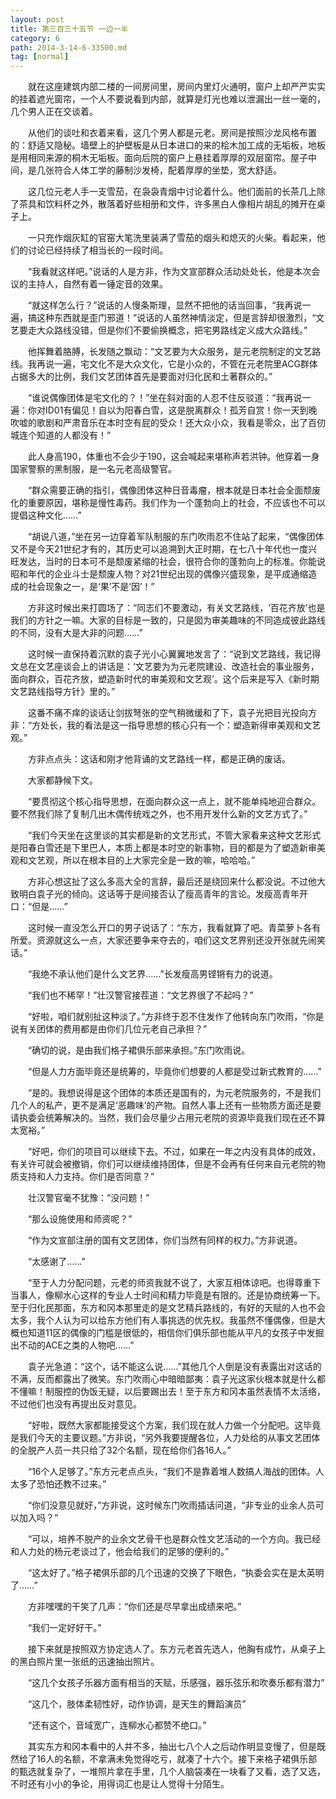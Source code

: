 ```yaml
---
layout: post
title: 第三百三十五节 一边一半
category: 6
path: 2014-3-14-6-33500.md
tag: [normal]
---
```


　　就在这座建筑内部二楼的一间房间里，房间内里灯火通明，窗户上却严严实实的挂着遮光窗帘，一个人不要说看到内部，就算是灯光也难以泄漏出一丝一毫的，几个男人正在交谈着。

　　从他们的谈吐和衣着来看，这几个男人都是元老。房间是按照沙龙风格布置的：舒适又隐秘。墙壁上的护壁板是从日本进口的来的桧木加工成的无垢板，地板是用相同来源的桐木无垢板。面向后院的窗户上悬挂着厚厚的双层窗帘。屋子中间，是几张符合人体工学的藤制沙发椅，配着厚厚的坐垫，宽大舒适。

　　这几位元老人手一支雪茄，在袅袅青烟中讨论着什么。他们面前的长茶几上除了茶具和饮料杯之外，散落着好些相册和文件，许多黑白人像相片胡乱的摊开在桌子上。

　　一只充作烟灰缸的官窑大笔洗里装满了雪茄的烟头和熄灭的火柴。看起来，他们的讨论已经持续了相当长的一段时间。

　　“我看就这样吧。”说话的人是方非，作为文宣部群众活动处处长，他是本次会议的主持人，自然有着一锤定音的效果。

　　“就这样怎么行？”说话的人慢条斯理，显然不把他的话当回事，“我再说一遍，搞这种东西就是歪门邪道！”说话的人虽然神情淡定，但是言辞却很激烈，“文艺要走大众路线没错，但是你们不要偷换概念，把宅男路线定义成大众路线。”

　　他挥舞着胳膊，长发随之飘动：“文艺要为大众服务，是元老院制定的文艺路线。我再说一遍，宅文化不是大众文化，它是小众的，不管在元老院里ACG群体占据多大的比例，我们文艺团体首先是要面对归化民和土著群众的。”

　　“谁说偶像团体是宅文化的？！”坐在斜对面的人忍不住反驳道：“我再说一遍：你对ID01有偏见！自以为阳春白雪，这是脱离群众！孤芳自赏！你一天到晚吹嘘的歌剧和严肃音乐在本时空有屁的受众！还大众小众，我看是零众，出了百仞城连个知道的人都没有！”

　　此人身高190，体重也不会少于190，这会喊起来堪称声若洪钟。他穿着一身国家警察的黑制服，是一名元老高级警官。

　　“群众需要正确的指引，偶像团体这种日音毒瘤，根本就是日本社会全面颓废化的重要原因，堪称是慢性毒药。我们作为一个蓬勃向上的社会，不应该也不可以提倡这种文化……”

　　“胡说八道，”坐在另一边穿着军队制服的东门吹雨忍不住站了起来，“偶像团体又不是今天21世纪才有的，其历史可以追溯到大正时期，在七八十年代也一度兴旺发达，当时的日本可不是颓废紧缩的社会，很符合你的蓬勃向上的标准。你能说昭和年代的企业斗士是颓废人物？对21世纪出现的偶像兴盛现象，是平成通缩造成的社会现象之一，是‘果’不是‘因’！”

　　方非这时候出来打圆场了：“同志们不要激动，有关文艺路线，‘百花齐放’也是我们的方针之一嘛。大家的目标是一致的，只是囡为审美趣味的不同造成彼此路线的不同，没有大是大非的问题……”

　　这时候一直保持着沉默的袁子光小心翼翼地发言了：“说到文艺路线，我记得文总在文艺座谈会上的讲话是：‘文艺要为为元老院建设、改造社会的事业服务，面向群众，百花齐放，塑造新时代的审美观和文艺观’。这个后来是写入《新时期文艺路线指导方针》里的。”

　　这番不痛不痒的谈话让剑拔弩张的空气稍微缓和了下，袁子光把目光投向方非：“方处长，我的看法是这一指导思想的核心只有一个：塑造新得审美观和文艺观。”

　　方非点点头：这话和刚才他背诵的文艺路线一样，都是正确的废话。

　　大家都静候下文。

　　“要贯彻这个核心指导思想，在面向群众这一点上，就不能单纯地迎合群众。要不然我们除了复制几出木偶传统戏之外，也不用开发什么新的文艺方式了。”

　　“我们今天坐在这里谈的其实都是新的文艺形式，不管大家看来这种文艺形式是阳春白雪还是下里巴人，本质上都是本时空的新事物，目的都是为了塑造新审美观和文艺观，所以在根本目的上大家完全是一致的嘛，哈哈哈。”

　　方非心想这扯了这么多高大全的言辞，最后还是绕回来什么都没说。不过他大致明白袁子光的倾向。这话等于是间接否认了瘦高青年的言论。发瘦高青年开口：“但是……”

　　这时候一直没怎么开口的男子说话了：“东方，我看就算了吧。青菜萝卜各有所爱。资源就这么一点，大家还要争来夺去的，咱们这文艺界别还没开张就先闹笑话。”

　　“我绝不承认他们是什么文艺界……”长发瘦高男铿锵有力的说道。

　　“我们也不稀罕！”壮汉警官接茬道：“文艺界很了不起吗？”

　　“好啦，咱们就别扯这种淡了。”方非终于忍不住发作了他转向东门吹雨，“你是说有关团体的费用都是由你们几位元老自己承担？”

　　“确切的说，是由我们格子裙俱乐部来承担。”东门吹雨说。

　　“但是人力方面毕竟还是统筹的，毕竟你们想要的人都是受过新式教育的……”

　　“是的。我想说得是这个团体的本质还是国有的，为元老院服务的，不是我们几个人的私产，更不是满足‘恶趣味’的产物。自然人事上还有一些物质方面还是要请执委会统筹解决的。当然，我们会尽量少占用元老院的资源毕竟我们现在还不算太宽裕。”

　　“好吧，你们的项目可以继续下去。不过，如果在一年之内没有具体的成效，有关许可就会被撤销，你们可以继续维持团体，但是不会再有任何来自元老院的物质支持和人力支持。你们是否同意？”

　　壮汉警官毫不犹豫：“没问题！”

　　“那么设施使用和师资呢？”

　　“作为文宣部注册的国有文艺团体，你们当然有同样的权力。”方非说道。

　　“太感谢了……”

　　“至于人力分配问题，元老的师资我就不说了，大家互相体谅吧。也得尊重下当事人，像柳水心这样的专业人士时间和精力毕竟是有限的。还是协商统筹一下。至于归化民那面，东方和冈本那里走的是文艺精兵路线的，有好的天赋的人也不会太多，我个人认为可以给东方他们有人事挑选的优先权。我虽然不懂偶像，但是大概也知道11区的偶像的门槛是很低的，相信你们俱乐部也能从平凡的女孩子中发掘出不动的ACE之类的人物吧……”

　　袁子光急道：“这个，话不能这么说……”其他几个人倒是没有表露出对这话的不满，反而都露出了微笑。东门吹雨心中暗暗鄙夷：袁子光这家伙根本就是什么都不懂嘛！制服控的伪饭无疑，以后要踢出去！至于东方和冈本虽然表情不太活络，不过他们也没有再提出反对意见。

　　“好啦，既然大家都能接受这个方案，我们现在就人力做一个分配吧。这毕竟是我们今天的主要议题。”方非说，“另外我要提醒各位，人力处给的从事文艺团体的全脱产人员一共只给了32个名额，现在给你们各16人。”

　　“16个人足够了。”东方元老点点头，“我们不是靠着堆人数搞人海战的团体。人太多了恐怕还教不过来。”

　　“你们没意见就好，”方非说，这时候东门吹雨插话问道，“非专业的业余人员可以加入吗？”

　　“可以，培养不脱产的业余文艺骨干也是群众性文艺活动的一个方向。我已经和人力处的杨元老谈过了，他会给我们的足够的便利的。”

　　“这太好了。”格子裙俱乐部的几个迅速的交换了下眼色，“执委会实在是太英明了……”

　　方非嘿嘿的干笑了几声：“你们还是尽早拿出成绩来吧。”

　　“我们一定好好干。”

　　接下来就是按照双方协定选人了。东方元老首先选人，他胸有成竹，从桌子上的黑白照片里一张纸的迅速抽出照片。

　　“这几个女孩子乐器方面有相当的天赋，乐感强，器乐弦乐和吹奏乐都有潜力”

　　“这几个，肢体柔韧性好，动作协调，是天生的舞蹈演员”

　　“还有这个，音域宽广，连柳水心都赞不绝口。”

　　其实东方和冈本看中的人并不多，抽出七八个人之后动作明显变慢了，但是既然给了16人的名额，不拿满未免觉得吃亏，就凑了十六个。接下来格子裙俱乐部的甄选就复杂了，一堆照片拿在手里，几个人脑袋凑在一块看了又看，选了又选，不时还有小小的争论，用得词汇也是让人觉得十分陌生。
